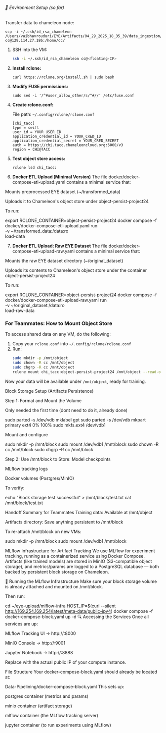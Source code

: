 ###### 🔧 Environment Setup (so far)

Transfer data to chameleon node:
   ```
   scp -i ~/.ssh/id_rsa_chameleon /Users/vaibhavrouduri/EYE/Artifacts/04_29_2025_18_35_39/data_ingestion/ingested/transformed_data.zip cc@129.114.27.186:/home/cc/
   ```

1. SSH into the VM:
   ```bash
   ssh -i ~/.ssh/id_rsa_chameleon cc@<floating-IP>

2. **Install rclone:**
   ```
   curl https://rclone.org/install.sh | sudo bash
   ```

3. **Modify FUSE permissions:**
   ```
   sudo sed -i '/^#user_allow_other/s/^#//' /etc/fuse.conf
   ```

4. **Create rclone.conf:**

   File path: `~/.config/rclone/rclone.conf`

   ```
   [chi_tacc]
   type = swift
   user_id = YOUR_USER_ID
   application_credential_id = YOUR_CRED_ID
   application_credential_secret = YOUR_CRED_SECRET
   auth = https://chi.tacc.chameleoncloud.org:5000/v3
   region = CHI@TACC
   ```

5. **Test object store access:**
   ```
   rclone lsd chi_tacc:
   ```

6. **Docker ETL Upload (Minimal Version)**
The file docker/docker-compose-etl-upload.yaml contains a minimal service that:

Mounts preprocessed EYE dataset (~/transformed_data)

Uploads it to Chameleon's object store under object-persist-project24

To run:

export RCLONE_CONTAINER=object-persist-project24
docker compose -f docker/docker-compose-etl-upload.yaml run \
  -v ~/transformed_data:/data:ro \
  load-data

7. **Docker ETL Upload: Raw EYE Dataset**
The file docker/docker-compose-etl-upload-raw.yaml contains a minimal service that:

Mounts the raw EYE dataset directory (~/original_dataset)

Uploads its contents to Chameleon's object store under the container object-persist-project24

To run:

export RCLONE_CONTAINER=object-persist-project24
docker compose -f docker/docker-compose-etl-upload-raw.yaml run \
  -v ~/original_dataset:/data:ro \
  load-raw-data


### For Teammates: How to Mount Object Store

To access shared data on any VM, do the following:

1. Copy your `rclone.conf` into `~/.config/rclone/rclone.conf`
2. Run:
    ```bash
    sudo mkdir -p /mnt/object
    sudo chown -R cc /mnt/object
    sudo chgrp -R cc /mnt/object
    rclone mount chi_tacc:object-persist-project24 /mnt/object --read-only --allow-other --daemon
    ```

Now your data will be available under `/mnt/object`, ready for training.


Block Storage Setup (Artifacts Persistence)

Step 1: Format and Mount the Volume

Only needed the first time (dont need to do it, already done)

sudo parted -s /dev/vdb mklabel gpt
sudo parted -s /dev/vdb mkpart primary ext4 0% 100%
sudo mkfs.ext4 /dev/vdb1

Mount and configure

sudo mkdir -p /mnt/block
sudo mount /dev/vdb1 /mnt/block
sudo chown -R cc /mnt/block
sudo chgrp -R cc /mnt/block

Step 2: Use /mnt/block to Store:
Model checkpoints

MLflow tracking logs

Docker volumes (Postgres/MinIO)


To verify:

echo "Block storage test successful" > /mnt/block/test.txt
cat /mnt/block/test.txt

Handoff Summary for Teammates
Training data: Available at /mnt/object

Artifacts directory: Save anything persistent to /mnt/block

To re-attach /mnt/block on new VMs:

sudo mkdir -p /mnt/block
sudo mount /dev/vdb1 /mnt/block


MLflow Infrastructure for Artifact Tracking
We use MLflow for experiment tracking, running as a containerized service using Docker Compose. Artifacts (like trained models) are stored in MinIO (S3-compatible object storage), and metrics/params are logged to a PostgreSQL database — both backed by persistent block storage on Chameleon.

🚀 Running the MLflow Infrastructure
Make sure your block storage volume is already attached and mounted on /mnt/block.

Then run:


cd ~/eye-upload/mlflow-infra
HOST_IP=$(curl --silent http://169.254.169.254/latest/meta-data/public-ipv4)
docker compose -f docker-compose-block.yaml up -d
🔍 Accessing the Services
Once all services are up:

MLflow Tracking UI → http://<your-floating-ip>:8000

MinIO Console → http://<your-floating-ip>:9001

Jupyter Notebook → http://<your-floating-ip>:8888

Replace <your-floating-ip> with the actual public IP of your compute instance.

File Structure
Your docker-compose-block.yaml should already be located at:


Data-Pipelining/docker-compose-block.yaml
This sets up:

postgres container (metrics and params)

minio container (artifact storage)

mlflow container (the MLflow tracking server)

jupyter container (to run experiments using MLflow)
